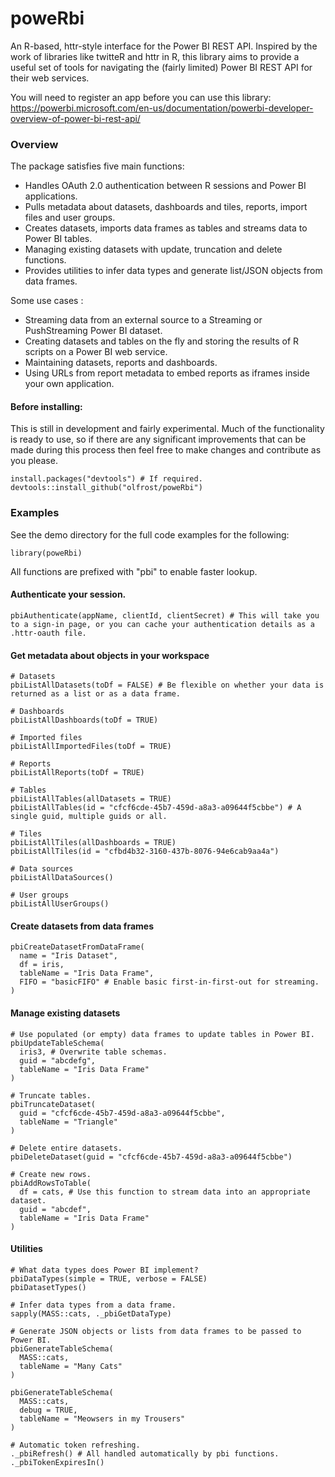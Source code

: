 # poweRbi
An R-based, httr-style interface for the Power BI REST API. Inspired by the work of libraries like twitteR and httr in R, 
this library aims to provide a useful set of tools for navigating the (fairly limited) Power BI REST API for their web services.

You will need to register an app before you can use this library: https://powerbi.microsoft.com/en-us/documentation/powerbi-developer-overview-of-power-bi-rest-api/

### Overview

The package satisfies five main functions:

 - Handles OAuth 2.0 authentication between R sessions and Power BI applications.
 - Pulls metadata about datasets, dashboards and tiles, reports, import files and user groups.
 - Creates datasets, imports data frames as tables and streams data to Power BI tables.
 - Managing existing datasets with update, truncation and delete functions.
 - Provides utilities to infer data types and generate list/JSON objects from data frames.

Some use cases :

 - Streaming data from an external source to a Streaming or PushStreaming Power BI dataset.
 - Creating datasets and tables on the fly and storing the results of R scripts on a Power BI web service.
 - Maintaining datasets, reports and dashboards.
 - Using URLs from report metadata to embed reports as iframes inside your own application.

#### Before installing:
This is still in development and fairly experimental. Much of the functionality is ready to use, so if there are any significant improvements
that can be made during this process then feel free to make changes and contribute as you please.

    install.packages("devtools") # If required.
    devtools::install_github("olfrost/poweRbi")
    
### Examples

See the demo directory for the full code examples for the following:

    library(poweRbi)

All functions are prefixed with "pbi" to enable faster lookup.

#### Authenticate your session.
    pbiAuthenticate(appName, clientId, clientSecret) # This will take you to a sign-in page, or you can cache your authentication details as a .httr-oauth file.

#### Get metadata about objects in your workspace

    # Datasets
    pbiListAllDatasets(toDf = FALSE) # Be flexible on whether your data is returned as a list or as a data frame.
    
    # Dashboards
    pbiListAllDashboards(toDf = TRUE)
    
    # Imported files
    pbiListAllImportedFiles(toDf = TRUE)
    
    # Reports
    pbiListAllReports(toDf = TRUE)
    
    # Tables
    pbiListAllTables(allDatasets = TRUE)
    pbiListAllTables(id = "cfcf6cde-45b7-459d-a8a3-a09644f5cbbe") # A single guid, multiple guids or all.
    
    # Tiles
    pbiListAllTiles(allDashboards = TRUE)
    pbiListAllTiles(id = "cfbd4b32-3160-437b-8076-94e6cab9aa4a")

    # Data sources
    pbiListAllDataSources()
    
    # User groups
    pbiListAllUserGroups()

#### Create datasets from data frames
    pbiCreateDatasetFromDataFrame(
      name = "Iris Dataset",
      df = iris,
      tableName = "Iris Data Frame",
      FIFO = "basicFIFO" # Enable basic first-in-first-out for streaming.
    )

#### Manage existing datasets

    # Use populated (or empty) data frames to update tables in Power BI.
    pbiUpdateTableSchema(
      iris3, # Overwrite table schemas.
      guid = "abcdefg",
      tableName = "Iris Data Frame"
    )

    # Truncate tables.
    pbiTruncateDataset(
      guid = "cfcf6cde-45b7-459d-a8a3-a09644f5cbbe",
      tableName = "Triangle"
    )

    # Delete entire datasets.
    pbiDeleteDataset(guid = "cfcf6cde-45b7-459d-a8a3-a09644f5cbbe")

    # Create new rows.
    pbiAddRowsToTable(
      df = cats, # Use this function to stream data into an appropriate dataset.
      guid = "abcdef",
      tableName = "Iris Data Frame"
    )

#### Utilities

    # What data types does Power BI implement?
    pbiDataTypes(simple = TRUE, verbose = FALSE)
    pbiDatasetTypes()

    # Infer data types from a data frame.
    sapply(MASS::cats, ._pbiGetDataType)

    # Generate JSON objects or lists from data frames to be passed to Power BI.
    pbiGenerateTableSchema(
      MASS::cats,
      tableName = "Many Cats"
    )

    pbiGenerateTableSchema(
      MASS::cats,
      debug = TRUE,
      tableName = "Meowsers in my Trousers"
    )

    # Automatic token refreshing.
    ._pbiRefresh() # All handled automatically by pbi functions.
    ._pbiTokenExpiresIn()

